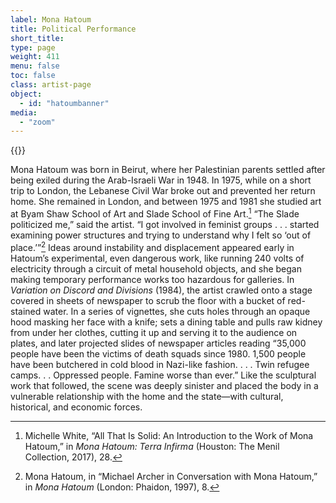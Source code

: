 ```yaml
---
label: Mona Hatoum
title: Political Performance
short_title:
type: page
weight: 411
menu: false
toc: false
class: artist-page
object:
  - id: "hatoumbanner"
media:
  - "zoom"
---
```

{{<q-figure id="hatoumbanner">}}

Mona Hatoum was born in Beirut, where her Palestinian parents settled after being exiled during the Arab-Israeli War in 1948. In 1975, while on a short trip to London, the Lebanese Civil War broke out and prevented her return home. She remained in London, and between 1975 and 1981 she studied art at Byam Shaw School of Art and Slade School of Fine Art.[^1] “The Slade politicized me,” said the artist. “I got involved in feminist groups . . . started examining power structures and trying to understand why I felt so ‘out of place.’”[^2] Ideas around instability and displacement appeared early in Hatoum’s experimental, even dangerous work, like running 240 volts of electricity through a circuit of metal household objects, and she began making temporary performance works too hazardous for galleries. In *Variation on Discord and Divisions* (1984), the artist crawled onto a stage covered in sheets of newspaper to scrub the floor with a bucket of red-stained water. In a series of vignettes, she cuts holes through an opaque hood masking her face with a knife; sets a dining table and pulls raw kidney from under her clothes, cutting it up and serving it to the audience on plates,  and later projected slides of newspaper articles reading “35,000 people have been the victims of death squads since 1980. 1,500 people have been butchered in cold blood in Nazi-like fashion. . . . Twin refugee camps. . . Oppressed people. Famine worse than ever.” Like the sculptural work that followed, the scene was deeply sinister and placed the body in a vulnerable relationship with the home and the state—with cultural, historical, and economic forces.

[^1]: Michelle White, “All That Is Solid: An Introduction to the Work of Mona Hatoum,” in *Mona Hatoum: Terra Infirma* (Houston: The Menil Collection, 2017), 28.

[^2]: Mona Hatoum, in “Michael Archer in Conversation with Mona Hatoum,” in *Mona Hatoum* (London: Phaidon, 1997), 8.
